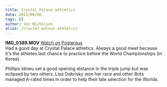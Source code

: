 ```yaml
---
title: Crystal Palace athletics
date: 2011/08/06
tags: []
author: Jez Nicholson
alias: /crystal-palace-athletics
---
```

<div class='p_embed p_video_embed'>
<a href="http://itsallinthega.me/crystal-palace-athletics"><img alt="" src="http://getfile2.posterous.com/getfile/video.posterous.com/jnicho02/Sm8KFikjGmyiRoBcy1VfWVAUziCTJWMpdl8TrIVGIUz5xetCVGd5J5dJVlqg/frame_0000.png" /></a>
<div class='p_embed_description'>
<strong>IMG_0389.MOV</strong>
<a href="http://itsallinthega.me/crystal-palace-athletics">Watch on Posterous</a>
</div>
</div>
Had a good day at Crystal Palace athletics. Always a good meet because it's the athletes last chance to practice before the World Championships (in Korea).

Phillips Idowu set a good opening distance in the triple jump but was eclipsed by two others. Lisa Dobrisky won her race and other Brits managed A-rated times in order to help their late selection for the Worlds.
